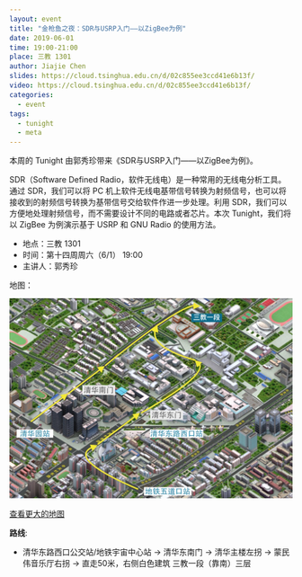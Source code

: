 ```yaml
---
layout: event
title: "金枪鱼之夜：SDR与USRP入门——以ZigBee为例"
date: 2019-06-01
time: 19:00-21:00
place: 三教 1301
author: Jiajie Chen
slides: https://cloud.tsinghua.edu.cn/d/02c855ee3ccd41e6b13f/
video: https://cloud.tsinghua.edu.cn/d/02c855ee3ccd41e6b13f/
categories:
  - event
tags:
  - tunight
  - meta
---
```


本周的 Tunight 由郭秀珍带来《SDR与USRP入门——以ZigBee为例》。

SDR（Software Defined Radio，软件无线电）是一种常用的无线电分析工具。通过 SDR，我们可以将 PC 机上软件无线电基带信号转换为射频信号，也可以将接收到的射频信号转换为基带信号交给软件作进一步处理。利用 SDR，我们可以方便地处理射频信号，而不需要设计不同的电路或者芯片。本次 Tunight，我们将以 ZigBee 为例演示基于 USRP 和 GNU Radio 的使用方法。

<!--more-->

* 地点：三教 1301
* 时间：第十四周周六（6/1） 19:00
* 主讲人：郭秀珍

地图：

![](/assets/img/events/map_t3_sec1.jpg)

<a class="hidden-xs" href="https://www.openstreetmap.org/#map=17/40.00120/116.32246">查看更大的地图</a>

**路线**:

 - 清华东路西口公交站/地铁宇宙中心站 -> 清华东南门 -> 清华主楼左拐 ->  蒙民伟音乐厅右拐 -> 直走50米，右侧白色建筑 三教一段（靠南）三层
